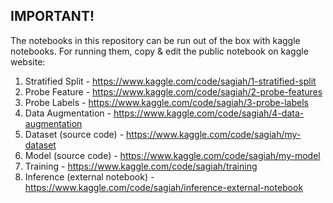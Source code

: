 ## IMPORTANT!

The notebooks in this repository can be run out of the box with kaggle notebooks. For running them, copy & edit the public notebook on kaggle website:

1. Stratified Split - https://www.kaggle.com/code/sagiah/1-stratified-split
2. Probe Feature - https://www.kaggle.com/code/sagiah/2-probe-features
3. Probe Labels - https://www.kaggle.com/code/sagiah/3-probe-labels
4. Data Augmentation - https://www.kaggle.com/code/sagiah/4-data-augmentation
5. Dataset (source code) - https://www.kaggle.com/code/sagiah/my-dataset
6. Model (source code) - https://www.kaggle.com/code/sagiah/my-model
7. Training - https://www.kaggle.com/code/sagiah/training
8. Inference (external notebook) - https://www.kaggle.com/code/sagiah/inference-external-notebook